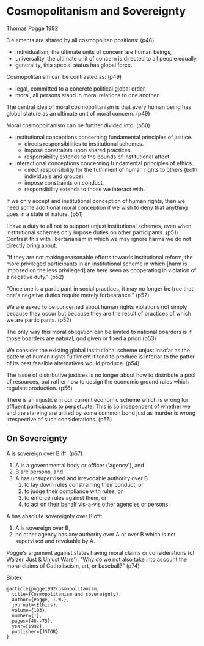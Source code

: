 Cosmopolitanism and Sovereignty
===============================

Thomas Pogge 1992

3 elements are shared by all cosmopolitan positions: (p48)

- individualism, the ultimate units of concern are human beings,
- universality, the ultimate unit of concern is directed to all people equally,
- generality, this special status has global force.

Cosmopolitanism can be contrasted as: (p49)

- legal, committed to a concrete political global order,
- moral, all persons stand in moral relations to one another.

The central idea of moral cosmopolitanism is that every human being has global stature as an ultimate unit of moral concern. (p49)

Moral cosmopolitanism can be further divided into: (p50)

- institutional conceptions concerning fundamental principles of justice.
	- directs responsibilities to institutional schemes.
	- impose constraints upon shared practices.
	- responsibility extends to the bounds of institutional affect.
- interactional conceptions concerning fundamental principles of ethics.
	- direct responsibility for the fulfilment of human rights to others (both individuals and groups)
	- impose constraints on conduct.
	- responsibility extends to those we interact with.

If we only accept and institutional conception of human rights, then we need some additional moral conception if we wish to deny that anything goes in a state of nature. (p51)

I have a duty to all not to support unjust institutional schemes, even when institutional schemes only impose duties on other participants. (p51)  Contrast this with libertarianism in which we may ignore harms we do not directly bring about.

"If they are not making reasonable efforts towards institutional reform, the more privileged participants in an institutional scheme in which [harm is imposed on the less privileged] are here seen as cooperating in violation of a negative duty." (p52)

"Once one is a participant in social practices, it may no longer be true that one's negative duties require merely forbearance." (p52)

We are asked to be concerned about human rights violations not simply because they occur but because they are the result of practices of which we are participants. (p52)

The only way this moral obligation can be limited to national boarders is if those boarders are natural, god given or fixed a priori (p53)

We consider the existing global institutional scheme unjust insofar as the pattern of human rights fulfilment it tend to produce is inferior to the patter of its best feasible alternatives would produce. (p54)

The issue of distributive justices is no longer about how to distribute a pool of resources, but rather how to design the economic ground rules which regulate production. (p56)

There is an injustice in our current economic scheme which is wrong for affluent participants to perpetuate.  This is so independent of whether we and the starving are united by some common bond just as murder is wrong irrespective of such considerations. (p56)

On Sovereignty
-------------

A is sovereign over B iff: (p57)

1. A is a governmental body or officer ('agency'), and
2. B are persons, and
3. A has unsupervised and irrevocable authority over B
	1. to lay down rules constraining their conduct, or
	2. to judge their compliance with rules, or
	3. to enforce rules against them, or
	4. to act on their behalf vis-a-vis other agencies or persons

A has absolute sovereignty over B off:

1. A is sovereign over B, 
2. no other agency has any authority over A or over B which is not supervised and revokable by A.



Pogge's argument against states having moral claims or considerations (cf Walzer 'Just & Unjust Wars'): "Why do we not also take into account the moral claims of Catholiscism, art, or baseball?" (p74)

Bibtex

	@article{pogge1992cosmopolitanism,
	  title={Cosmopolitanism and sovereignty},
	  author={Pogge, T.W.},
	  journal={Ethics},
	  volume={103},
	  number={1},
	  pages={48--75},
	  year={1992},
	  publisher={JSTOR}
	}

